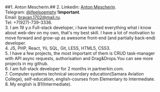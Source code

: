 ##1. Anton Mescherin.##
2. Linkedin: [Anton Mescherin](https://linkedin.com/in/anton-meshcherin-6877b1189).  
   Telegram: [@ifeelsoempty](https://t.me/ifeelsoempty) **!important**.  
   Email: brayan.1702@mail.ru.  
   Tel: +7(927)-739-3336.  
3. I am 19 y.o Full-stack developer, i have learned everything what i know about web-dev on my own, that's my best skill.  I have a lot of motivation to move forward and  grow-up as  awesome front-end (and partially back-end) developer.  
4. JS, PHP, React, Yii, SQL, Git, LESS, HTML5, CSS3.  
5. I have a few projects, the most important of them is CRUD task-manager with API async requests, authorisation and Drag&Drops.You can see more projects in my github.  
6. I am full-stack developer for 2 months in partnerkin.com.  
7. Computer systems technical secondary education(Samara Aviation College),  self-education, english-courses from Elementary to Intermediate.  
8. My english is B1(Intermediate).  
